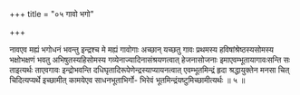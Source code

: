 +++
title = "०५ गावो भगो"

+++

नावएव मह्यं भगोधनं भवन्तु इन्द्रश्च मे मह्यं गावोगाः अच्छान् यच्छतु गावः प्रथमस्य हविषांश्रेष्ठस्यसोमस्य भक्षोभक्षणं भवतु अभिषुतस्यहिसोमस्य गव्येनाज्यादिनासंश्रयणत्वात् हेजनासोजनाः इमाएवम्भूतायागावःसन्ति सः ताइत्यर्थः ताएवगावः इन्द्रोभवन्ति दधिघृतादिरूपेणेन्द्रस्याप्यायनत्वात् एवम्भूतमिन्द्रं हृदा श्रद्धायुक्तेन मनसा चित् चिदित्यप्यर्थे इच्छामीत् कामयेएव साधनभूताभिर्गो- भिरेवं भूतमिन्द्रंयष्टुमिच्छामीत्यर्थः ॥ ५ ॥
